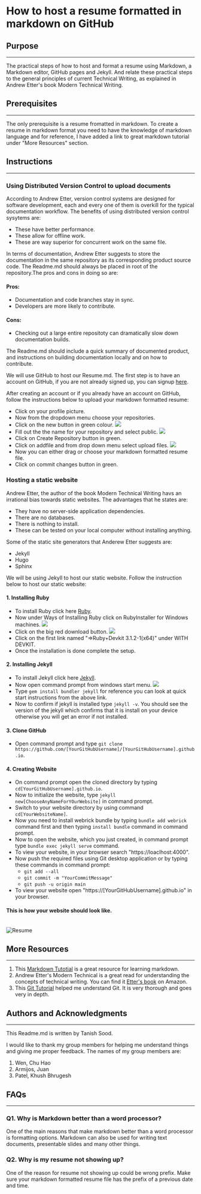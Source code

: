 # How to host a resume formatted in markdown on GitHub

## **Purpose**
---
 The practical steps of how to host and format a resume using Markdown, a Markdown editor, GitHub pages and Jekyll. And relate these practical steps to the general principles of current Technical Writing, as explained in Andrew Etter's book Modern Technical Writing.

## **Prerequisites**
---
The only prerequisite is a resume fromatted in markdown. To create a resume in markdown format you need to have the knowledge of markdown language and for reference, I have added a link to great markdown tutorial under "More Resources" section.

## **Instructions**
---
### **Using Distributed Version Control to upload documents** 
According to Andrew Etter, version control systems are designed for software development, each and every one of them is overkill for the typical documentation workflow. The benefits of using distributed version control sysytems are:
* These have better performance.
* These allow for offline work.
* These are way superior for concurrent work on the same file.

In terms of documentation, Andrew Etter suggests to store the documentation in the same repository as its corresponding product source code. The Readme.md should always be placed in root of the repository.The pros and cons in doing so are:
#### Pros:
* Documentation and code branches stay in sync.
* Developers are more likely to contribute.
#### Cons:
* Checking out a large entire repositoty can dramatically slow down documentation builds.

The Readme.md should include a quick summary of documented product, and  instructions on building documentation locally and on how to contribute.

We will use GitHub to host our Resume.md. The first step is to have an account on GitHub, if you are not already signed up, you can signup [here](https://github.com/signup?source=login).

After creating an account or if you already have an account on GitHub, follow the instructions below to upload your markdown formatted resume:
* Click on your profile picture.
* Now from the dropdown menu choose your repositories.
* Click on the new button in green colour.
![](2.png)
* Fill out the the name for your repository and select public.
![](3.png)
* Click on Create Repository button in green.
* Click on addfile and from drop down menu select upload files.
![](4.png)
* Now you can either drag or choose your markdown formatted resume file.
* Click on commit changes button in green.

### **Hosting a static website**
Andrew Etter, the author of the book Modern Technical Writing havs an irrational bias towards static websites. The advantages that he states are:
* They have no server-side application dependencies.
* There are no databases.
* There is nothing to install.
* These can be tested on your local computer without installing anything.

Some of the static site generators that Anderew Etter suggests are:
* Jekyll
* Hugo
* Sphinx

We will be using Jekyll to host our static website. Follow the instruction below to host our static website:
#### 1. Installing Ruby
*  To install Ruby click here [Ruby](https://www.ruby-lang.org/en/downloads/).
* Now under Ways of Installing Ruby click on RubyInstaller for Windows machines.
![](5.png)
* Click on the big red download button.
![](6.png)
* Click on the first link named "=>Ruby+Devkit 3.1.2-1(x64)" under WITH DEVKIT.
* Once the installation is done complete the setup.

#### 2. Installing Jekyll
* To install Jekyll click here [Jekyll](https://jekyllrb.com/).
* Now open command prompt from windows start menu.
![](7.png)
* Type `gem install bundler jekyll` for reference you can look at quick start instructions from the above link.
* Now to confirm if jekyll is installed type `jekyll -v`. You should see the version of the jekyll which confirms that it is install on your device otherwise you will get an error if not installed.

#### 3. Clone GitHub
* Open command prompt and type `git clone https://github.com/[YourGitHubUsername]/[YourGitHubUsername].github.io`.

#### 4. Creating Website
* On command prompt open the cloned directory by typing `cd[YourGitHubUsername].github.io`.
* Now to initialize the website, type `jekyll new[ChooseAnyNameForYOurWebsite]` in command prompt.
* Switch to your website directory by using command `cd[YourWebsiteName]`.
* Now you need to install webrick bundle by typing `bundle add webrick` command first and then typing `install bundle` command in command prompt.
* Now to open the website, which you just created, in command prompt type `bundle exec jekyll serve` command.
* To view your website, in your browser search "https://loaclhost:4000".
* Now push the required files using Git desktop application or by typing these commands in command prompt:
    * `git add --all` 
    * `git commit -m "YourCommitMessage"` 
    * `git push -u origin main`
*  To view your website open "https://[YourGitHubUsername].github.io" in your browser.

#### This is how your website should look like.
\
![Resume](Resume.gif)

## **More Resources**
-----------------------
1. This [Markdown Tutotial](https://www.markdowntutorial.com/) is a great resource for learning markdown.
2. Andrew Etter's Modern Technical is a great read for understanding the concepts of technical writing. You can find it [Etter's book](https://www.amazon.ca/Modern-Technical-Writing-Introduction-Documentation-ebook/dp/B01A2QL9SS) on Amazon.
3. This [Git Tutorial](https://www.w3schools.com/git/) helped me understand Git. It is very thorough and goes very in depth.

## **Authors and Acknowledgments**
---
This Readme.md is written by Tanish Sood.

I would like to thank my group members for helping me understand things and giving me proper feedback.
The names of my group members are:
1. Wen, Chu Hao
2. Armijos, Juan
3. Patel, Khush Bhrugesh

## **FAQs**
---
### Q1. Why is Markdown better than a word processor?
One of the main reasons that make markdown better than a word processor is formatting options. Markdown can also be used for writing text documents, presentable slides and many other things.

### Q2. Why is my resume not showing up?
One of the reason for resume not showing up could be wrong prefix. Make sure your markdown formatted resume file has the prefix of a previous date and time.
